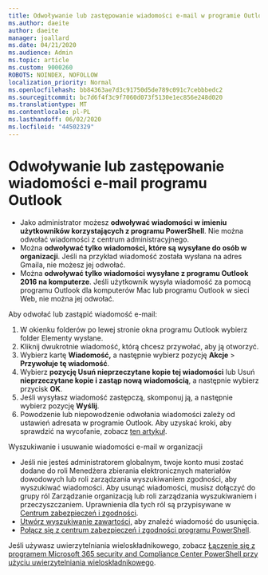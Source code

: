 ```yaml
---
title: Odwoływanie lub zastępowanie wiadomości e-mail w programie Outlook Desktop
ms.author: daeite
author: daeite
manager: joallard
ms.date: 04/21/2020
ms.audience: Admin
ms.topic: article
ms.custom: 9000260
ROBOTS: NOINDEX, NOFOLLOW
localization_priority: Normal
ms.openlocfilehash: bb84363ae7d3c91750d5de789c091c7cebbbedc2
ms.sourcegitcommit: bc7d6f4f3c9f7060d073f5130e1ec856e248d020
ms.translationtype: MT
ms.contentlocale: pl-PL
ms.lasthandoff: 06/02/2020
ms.locfileid: "44502329"
---
```

# <a name="recall-or-replace-an-outlook-email-message"></a>Odwoływanie lub zastępowanie wiadomości e-mail programu Outlook

- Jako administrator możesz **odwoływać wiadomości w imieniu użytkowników korzystających z programu PowerShell**. Nie można odwołać wiadomości z centrum administracyjnego.
- Można **odwoływać tylko wiadomości, które są wysyłane do osób w organizacji**. Jeśli na przykład wiadomość została wysłana na adres Gmaila, nie możesz jej odwołać.
- Można **odwoływać tylko wiadomości wysyłane z programu Outlook 2016 na komputerze**. Jeśli użytkownik wysyła wiadomość za pomocą programu Outlook dla komputerów Mac lub programu Outlook w sieci Web, nie można jej odwołać.

Aby odwołać lub zastąpić wiadomość e-mail:

1. W okienku folderów po lewej stronie okna programu Outlook wybierz folder Elementy wysłane.
1. Kliknij dwukrotnie wiadomość, którą chcesz przywołać, aby ją otworzyć.
1. Wybierz kartę **Wiadomość,** a następnie wybierz pozycję **Akcje**  >  **Przywołuje tę wiadomość**.
1. Wybierz **pozycję Usuń nieprzeczytane kopie tej wiadomości** lub Usuń **nieprzeczytane kopie i zastąp nową wiadomością**, a następnie wybierz przycisk **OK**.
1. Jeśli wysyłasz wiadomość zastępczą, skomponuj ją, a następnie wybierz pozycję **Wyślij**.
1. Powodzenie lub niepowodzenie odwołania wiadomości zależy od ustawień adresata w programie Outlook. Aby uzyskać kroki, aby sprawdzić na wycofanie, zobacz [ten artykuł](https://support.office.com/article/35027f88-d655-4554-b4f8-6c0729a723a0).

Wyszukiwanie i usuwanie wiadomości e-mail w organizacji

- Jeśli nie jesteś administratorem globalnym, twoje konto musi zostać dodane do roli Menedżera zbierania elektronicznych materiałów dowodowych lub roli zarządzania wyszukiwaniem zgodności, aby wyszukiwać wiadomości. Aby usunąć wiadomości, musisz dołączyć do grupy ról Zarządzanie organizacją lub roli zarządzania wyszukiwaniem i przeczyszczaniem. Uprawnienia dla tych ról są przypisywane w [Centrum zabezpieczeń i zgodności](https://go.microsoft.com/fwlink/?linkid=2083731).
- [Utwórz wyszukiwanie zawartości,](https://docs.microsoft.com/microsoft-365/compliance/content-search) aby znaleźć wiadomość do usunięcia.
- [Połącz się z centrum zabezpieczeń i zgodności programu PowerShell](https://docs.microsoft.com/powershell/exchange/office-365-scc/connect-to-scc-powershell/connect-to-scc-powershell?view=exchange-ps).

Jeśli używasz uwierzytelniania wieloskładnikowego, zobacz [Łączenie się z programem Microsoft 365 security and Compliance Center PowerShell przy użyciu uwierzytelniania wieloskładnikowego](https://docs.microsoft.com/powershell/exchange/office-365-scc/connect-to-scc-powershell/mfa-connect-to-scc-powershell?view=exchange-ps).